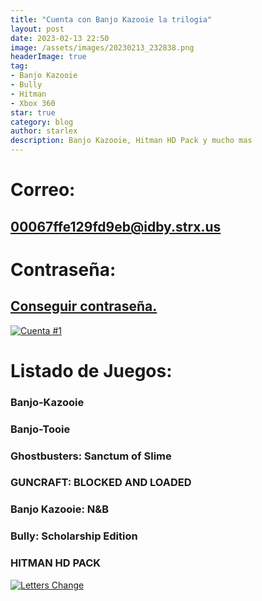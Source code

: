 ```yaml
---
title: "Cuenta con Banjo Kazooie la trilogia"
layout: post
date: 2023-02-13 22:50
image: /assets/images/20230213_232838.png
headerImage: true
tag:
- Banjo Kazooie
- Bully
- Hitman
- Xbox 360
star: true
category: blog
author: starlex
description: Banjo Kazooie, Hitman HD Pack y mucho mas
---
```



# Correo: 

## 00067ffe129fd9eb@idby.strx.us

# Contraseña: 

## [Conseguir contraseña.](https://linkby.strx.us/00067ffe129fd9eb/0)

[![Cuenta #1](https://readme-typing-svg.demolab.com?font=Fira+Code&pause=1000&color=D200FF&center=true&width=435&lines=Starlex;Cuenta+%231;Disfrutala+al+maximo)](https://strx.us)

# Listado de Juegos: 

### Banjo-Kazooie
### Banjo-Tooie
### Ghostbusters: Sanctum of Slime
### GUNCRAFT: BLOCKED AND LOADED
### Banjo Kazooie: N&B
### Bully: Scholarship Edition
### HITMAN HD PACK

[![Letters Change](https://readme-typing-svg.demolab.com?font=Fira+Code&pause=1000&color=D200FF&center=true&width=435&lines=Starlex;Desarollador;Gamer;Animetuber;Gamedev;Designer;Escritor+de+blogs;Y+Mucho+Mas;Starlex+%C2%A9+Alejandro+Shadow)](https://bystarlex.us)
